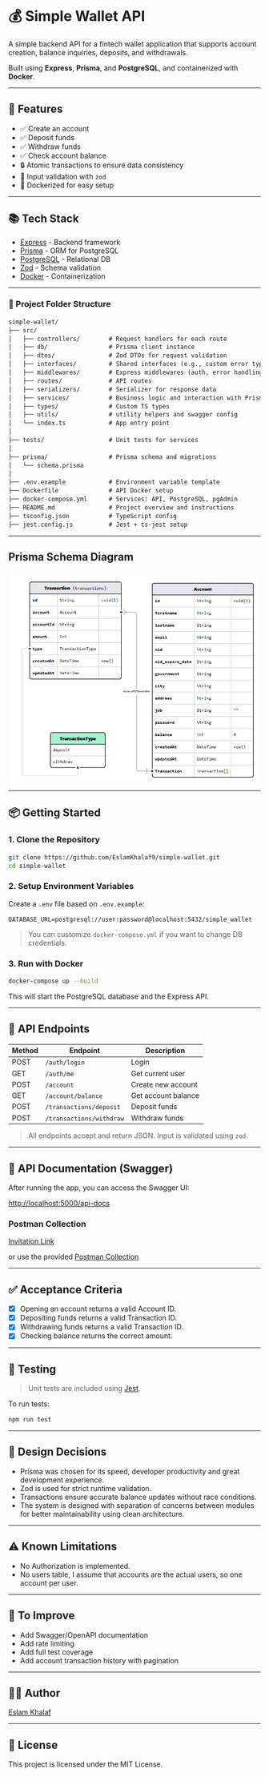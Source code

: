 # 💰 Simple Wallet API

A simple backend API for a fintech wallet application that supports account creation, balance inquiries, deposits, and withdrawals.

Built using **Express**, **Prisma**, and **PostgreSQL**, and containerized with **Docker**.

---

## 🚀 Features

- ✅ Create an account
- ✅ Deposit funds
- ✅ Withdraw funds
- ✅ Check account balance
- 🔒 Atomic transactions to ensure data consistency
- 🧪 Input validation with `zod`
- 🐳 Dockerized for easy setup

---

## 📚 Tech Stack

- [Express](https://expressjs.com/) - Backend framework
- [Prisma](https://www.prisma.io/) - ORM for PostgreSQL
- [PostgreSQL](https://www.postgresql.org/) - Relational DB
- [Zod](https://zod.dev/) - Schema validation
- [Docker](https://www.docker.com/) - Containerization

---

### 📁 Project Folder Structure

```txt
simple-wallet/
├── src/
│   ├── controllers/        # Request handlers for each route
│   ├── db/                 # Prisma client instance
│   ├── dtos/               # Zod DTOs for request validation
│   ├── interfaces/         # Shared interfaces (e.g., custom error types)
│   ├── middlewares/        # Express middlewares (auth, error handling, etc.)
│   ├── routes/             # API routes
│   ├── serializers/        # Serializer for response data
│   ├── services/           # Business logic and interaction with Prisma
│   ├── types/              # Custom TS types
│   ├── utils/              # utility helpers and swagger config
│   └── index.ts            # App entry point
│
├── tests/                  # Unit tests for services
│
├── prisma/                 # Prisma schema and migrations
│   └── schema.prisma
│
├── .env.example            # Environment variable template
├── Dockerfile              # API Docker setup
├── docker-compose.yml      # Services: API, PostgreSQL, pgAdmin
├── README.md               # Project overview and instructions
├── tsconfig.json           # TypeScript config
├── jest.config.js          # Jest + ts-jest setup
```

---

## Prisma Schema Diagram

![alt text](image.png)

---

## 📦 Getting Started

### 1. Clone the Repository

```bash
git clone https://github.com/EslamKhalaf9/simple-wallet.git
cd simple-wallet
```

### 2. Setup Environment Variables

Create a `.env` file based on `.env.example`:

```env
DATABASE_URL=postgresql://user:password@localhost:5432/simple_wallet
```

> You can customize `docker-compose.yml` if you want to change DB credentials.

### 3. Run with Docker

```bash
docker-compose up --build
```

This will start the PostgreSQL database and the Express API.

---

## 🧪 API Endpoints

| Method | Endpoint                 | Description         |
| ------ | ------------------------ | ------------------- |
| POST   | `/auth/login`            | Login               |
| GET    | `/auth/me`               | Get current user    |
| POST   | `/account`               | Create new account  |
| GET    | `/account/balance`       | Get account balance |
| POST   | `/transactions/deposit`  | Deposit funds       |
| POST   | `/transactions/withdraw` | Withdraw funds      |

> All endpoints accept and return JSON. Input is validated using `zod`.

---

## 📖 API Documentation (Swagger)

After running the app, you can access the Swagger UI:

[http://localhost:5000/api-docs](http://localhost:5000/api-docs)

### Postman Collection

[Invitation Link](https://app.getpostman.com/join-team?invite_code=37ce13b2972d6d27869b0a73dcb6bf6c5851ef8698209b910343b66800fd4fa5&target_code=8853481f9f5dadc1b)

or use the provided [Postman Collection](https://drive.google.com/file/d/1BfFc1A3DvqynCvICPF_67qLr8zwkbUBB/view?usp=sharing)

---

## ✅ Acceptance Criteria

- [x] Opening an account returns a valid Account ID.
- [x] Depositing funds returns a valid Transaction ID.
- [x] Withdrawing funds returns a valid Transaction ID.
- [x] Checking balance returns the correct amount.

---

## 🧪 Testing

> Unit tests are included using [Jest](https://jestjs.io/).

To run tests:

```bash
npm run test
```

---

## 🧠 Design Decisions

- Prisma was chosen for its speed, developer productivity and great development experience.
- Zod is used for strict runtime validation.
- Transactions ensure accurate balance updates without race conditions.
- The system is designed with separation of concerns between modules for better maintainability using clean architecture.

---

## ⚠️ Known Limitations

- No Authorization is implemented.
- No users table, I assume that accounts are the actual users, so one account per user.

---

## 📌 To Improve

- Add Swagger/OpenAPI documentation
- Add rate limiting
- Add full test coverage
- Add account transaction history with pagination

---

## 🧑‍💻 Author

[Eslam Khalaf](https://github.com/EslamKhalaf9)

---

## 📄 License

This project is licensed under the MIT License.
